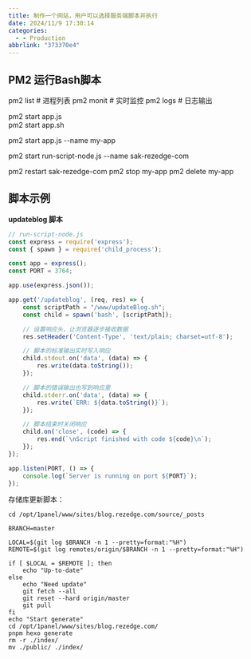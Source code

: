 ```yaml
---
title: 制作一个网站，用户可以选择服务端脚本并执行
date: 2024/11/9 17:30:14
categories:
  - - Production
abbrlink: "373370e4"
---
```


## PM2 运行Bash脚本

pm2 list      # 进程列表
pm2 monit     # 实时监控
pm2 logs      # 日志输出

pm2 start app.js  
pm2 start app.sh  

pm2 start app.js --name my-app

pm2 start run-script-node.js --name sak-rezedge-com

pm2 restart sak-rezedge-com
pm2 stop my-app
pm2 delete my-app


## 脚本示例

**updateblog 脚本**

```javascript
// run-script-node.js
const express = require('express');
const { spawn } = require('child_process');

const app = express();
const PORT = 3764;

app.use(express.json());

app.get('/updateblog', (req, res) => {
    const scriptPath = "/www/updateBlog.sh";
    const child = spawn('bash', [scriptPath]);

    // 设置响应头，让浏览器逐步接收数据
    res.setHeader('Content-Type', 'text/plain; charset=utf-8');

    // 脚本的标准输出实时写入响应
    child.stdout.on('data', (data) => {
        res.write(data.toString());
    });

    // 脚本的错误输出也写到响应里
    child.stderr.on('data', (data) => {
        res.write(`ERR: ${data.toString()}`);
    });

    // 脚本结束时关闭响应
    child.on('close', (code) => {
        res.end(`\nScript finished with code ${code}\n`);
    });
});

app.listen(PORT, () => {
    console.log(`Server is running on port ${PORT}`);
});


```

存储库更新脚本：
```shell
cd /opt/1panel/www/sites/blog.rezedge.com/source/_posts

BRANCH=master

LOCAL=$(git log $BRANCH -n 1 --pretty=format:"%H")
REMOTE=$(git log remotes/origin/$BRANCH -n 1 --pretty=format:"%H")

if [ $LOCAL = $REMOTE ]; then
    echo "Up-to-date"
else
    echo "Need update"
    git fetch --all
    git reset --hard origin/master 
    git pull
fi
echo "Start generate"
cd /opt/1panel/www/sites/blog.rezedge.com/
pnpm hexo generate
rm -r ./index/
mv ./public/ ./index/
```
